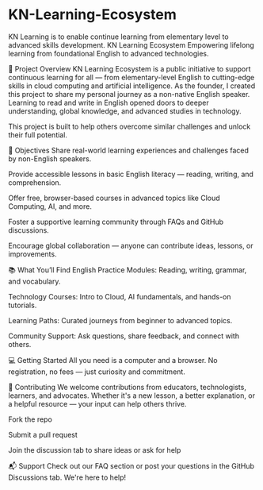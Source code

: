 # KN-Learning-Ecosystem
KN Learning is to enable continue learning from elementary level to advanced skills development.
KN Learning Ecosystem
Empowering lifelong learning from foundational English to advanced technologies.

🌟 Project Overview
KN Learning Ecosystem is a public initiative to support continuous learning for all — from elementary-level English to cutting-edge skills in cloud computing and artificial intelligence. As the founder, I created this project to share my personal journey as a non-native English speaker. Learning to read and write in English opened doors to deeper understanding, global knowledge, and advanced studies in technology.

This project is built to help others overcome similar challenges and unlock their full potential.

🎯 Objectives
Share real-world learning experiences and challenges faced by non-English speakers.

Provide accessible lessons in basic English literacy — reading, writing, and comprehension.

Offer free, browser-based courses in advanced topics like Cloud Computing, AI, and more.

Foster a supportive learning community through FAQs and GitHub discussions.

Encourage global collaboration — anyone can contribute ideas, lessons, or improvements.

📚 What You’ll Find
English Practice Modules: Reading, writing, grammar, and vocabulary.

Technology Courses: Intro to Cloud, AI fundamentals, and hands-on tutorials.

Learning Paths: Curated journeys from beginner to advanced topics.

Community Support: Ask questions, share feedback, and connect with others.

💻 Getting Started
All you need is a computer and a browser. No registration, no fees — just curiosity and commitment.

🤝 Contributing
We welcome contributions from educators, technologists, learners, and advocates. Whether it's a new lesson, a better explanation, or a helpful resource — your input can help others thrive.

Fork the repo

Submit a pull request

Join the discussion tab to share ideas or ask for help

📬 Support
Check out our FAQ section or post your questions in the GitHub Discussions tab. We're here to help!
